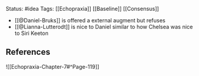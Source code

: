 Status: #idea
Tags: [[Echopraxia]] [[Baseline]] [[Consensus]]

* [[@Daniel-Bruks]] is offered a external augment but refuses
* [[@Lianna-Lutterodt]] is nice to Daniel similar to how Chelsea was nice to Siri Keeton

## References

![[Echopraxia-Chapter-7#^Page-119]]